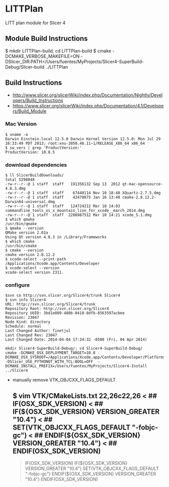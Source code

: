 LITTPlan
========

LITT plan module for Slicer 4

## Module Build Instructions

$ mkdir LITTPlan-build; cd LITTPlan-build
$ cmake -DCMAKE_VERBOSE_MAKEFILE=ON -DSlicer_DIR:PATH=/Users/fuentes/MyProjects/Slicer4-SuperBuild-Debug/Slicer-build ../LITTPlan


## Build Instructions

 * http://www.slicer.org/slicerWiki/index.php/Documentation/Nightly/Developers/Build_Instructions
 * https://www.slicer.org/slicerWiki/index.php/Documentation/4.1/Developers/Build_Module

### Mac Version

	$ uname -a
	Darwin Einstein.local 12.5.0 Darwin Kernel Version 12.5.0: Mon Jul 29 16:33:49 PDT 2013; root:xnu-2050.48.11~1/RELEASE_X86_64 x86_64
	$ sw_vers | grep 'ProductVersion:'
	ProductVersion: 10.8.5

### download dependencies

	$ ll SlicerBuildDownloads/
	total 5298848
	-rw-r--r--@ 1 staff  staff   191356132 Sep 13  2012 qt-mac-opensource-4.8.3.dmg
	-rw-r--r--@ 1 staff  staff    67440114 Nov 10 18:40 XQuartz-2.7.5.dmg
	-rw-r--r--@ 1 staff  staff    42478875 Jan 16 13:48 cmake-2.8.12.2-Darwin64-universal.dmg
	-rw-r--r--@ 1 staff  staff   124724212 Mar 10 14:03 commandline_tools_os_x_mountain_lion_for_xcode__march_2014.dmg
	-rw-r--r--@ 1 staff  staff  2286987512 Mar 10 14:21 xcode_5.1.dmg
	$ which qmake
	/usr/bin/qmake
	$ qmake --version
	QMake version 2.01a
	Using Qt version 4.8.3 in /Library/Frameworks
	$ which cmake
	/usr/bin/cmake
	$ cmake --version
	cmake version 2.8.12.2
	$ xcode-select --print-path
	/Applications/Xcode.app/Contents/Developer
	$ xcode-select --version
	xcode-select version 2311.

### configure
	$svn co http://svn.slicer.org/Slicer4/trunk Slicer4
	$ svn info Slicer4
	URL: http://svn.slicer.org/Slicer4/trunk
	Repository Root: http://svn.slicer.org/Slicer4
	Repository UUID: 3bd1e089-480b-0410-8dfb-8563597acbee
	Revision: 23047
	Node Kind: directory
	Schedule: normal
	Last Changed Author: finetjul
	Last Changed Rev: 23047
	Last Changed Date: 2014-04-04 17:34:32 -0500 (Fri, 04 Apr 2014)

	mkdir Slicer4-SuperBuild-Debug/; cd Slicer4-SuperBuild-Debug/
	cmake -DCMAKE_OSX_DEPLOYMENT_TARGET=10.8 -DCMAKE_OSX_SYSROOT=/Applications/Xcode.app/Contents/Developer/Platforms/MacOSX.platform/Developer/SDKs/MacOSX10.8.sdk -DSlicer_USE_PYTHONQT_WITH_TCL:BOOL=OFF  -DCMAKE_INSTALL_PREFIX=/Users/fuentes/MyProjects/Slicer4-Install ../Slicer4

 - manually remove VTK_OBJCXX_FLAGS_DEFAULT  

	$ vim VTK/CMakeLists.txt 
	22,26c22,26
	< ##  IF(OSX_SDK_VERSION)
	< ##    IF(${OSX_SDK_VERSION} VERSION_GREATER "10.4")
	< ##      SET(VTK_OBJCXX_FLAGS_DEFAULT "-fobjc-gc")
	< ##    ENDIF(${OSX_SDK_VERSION} VERSION_GREATER "10.4")
	< ##  ENDIF(OSX_SDK_VERSION)
	---
	>   IF(OSX_SDK_VERSION)
	>     IF(${OSX_SDK_VERSION} VERSION_GREATER "10.4")
	>       SET(VTK_OBJCXX_FLAGS_DEFAULT "-fobjc-gc")
	>     ENDIF(${OSX_SDK_VERSION} VERSION_GREATER "10.4")
	>   ENDIF(OSX_SDK_VERSION)
